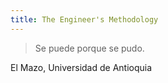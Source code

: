 ```yaml
---
title: The Engineer's Methodology
---
```


> Se puede porque se pudo.

El Mazo, Universidad de Antioquia